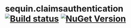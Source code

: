 # sequin.claimsauthentication [![Build status](https://ci.appveyor.com/api/projects/status/5x1xkxfnff4xyj9d?svg=true)](https://ci.appveyor.com/project/jasonmitchell/sequin-claimsauthentication) [![NuGet Version](http://img.shields.io/nuget/v/Sequin.ClaimsAuthentication.svg?style=flat)](https://www.nuget.org/packages/Sequin.ClaimsAuthentication/)
